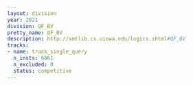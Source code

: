 ```yaml
---
layout: division
year: 2021
division: QF_BV
pretty_name: QF_BV
description: http://smtlib.cs.uiowa.edu/logics.shtml#QF_BV
tracks:
- name: track_single_query
  n_insts: 6861
  n_excluded: 0
  status: competitive
---
```

